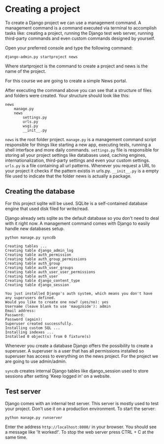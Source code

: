 # Creating a project

To create a Django project we can use a management command.
A management command is a command executed via terminal to accomplish tasks like: creating a project, running the Django test web server, running third-party commands and even custom commands designed by yourself.

Open your preferred console and type the following command:

    django-admin.py startproject news

Where startproject is the command to create a project and news is the name of the project.

For this course we are going to create a simple News portal.

After executing the command above you can see that a structure of files and folders were created. Your structure should look like this:

    news
        manage.py
        news
            settings.py
            urls.py
            wsgi.py
            __init__.py


`news` is the root folder project.
`manage.py` is a management command script responsible for things like starting a new app, executing tests, running a shell interface and more daily commands.
`settings.py` file is responsible for storing all your project settings like databases used, caching engines, internationalization, third-party settings and even your custom settings.
`urls.py` is a file containing all url patterns. Whenever you request a URL to your project it checks if the pattern existis in urls.py.
`__init__.py` is a empty file used to indicate that the folder news is actually a package.

## Creating the database

For this project sqlite will be used. SQLite is a self-contained database engine that used disk filed for write/read.

Django already sets sqlite as the default database so you don't need to deal with it right now.
A management command comes with Django to easily handle new databases setup.

    python manage.py syncdb

    Creating tables ...
    Creating table django_admin_log
    Creating table auth_permission
    Creating table auth_group_permissions
    Creating table auth_group
    Creating table auth_user_groups
    Creating table auth_user_user_permissions
    Creating table auth_user
    Creating table django_content_type
    Creating table django_session

    You just installed Django's auth system, which means you don't have any superusers defined.
    Would you like to create one now? (yes/no): yes
    Username (leave blank to use 'maugzoide'): admin
    Email address:
    Password:
    Password (again):
    Superuser created successfully.
    Installing custom SQL ...
    Installing indexes ...
    Installed 0 object(s) from 0 fixture(s)

Whenever you create a database Django offers the possibility to create a superuser. A superuser is a user that has all permissions installed so superuser has access to everything on the news project.
For the project we are going to use admin/admin.

`syncdb` creates internal Django tables like django_session used to store sessions after setting 'Keep logged in' on a website.

## Test server

Django comes with an internal test server. This server is mostly used to test your project. Don't use it on a production environment. To start the server:

    python manage.py runserver

Enter the address `http://localhost:8000/` in your browser. You should see a message like 'It worked!'. To stop the web server press CTRL + C at the same time.
